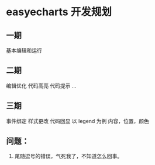 # easyecharts 开发规划

## 一期
基本编辑和运行

## 二期
编辑优化
    代码高亮
    代码提示
    ...

## 三期
事件绑定
样式更改
代码回显
以 legend 为例
内容，位置，颜色

## 问题： 
1. 尾随逗号的错误，气死我了，不知道怎么回事。
